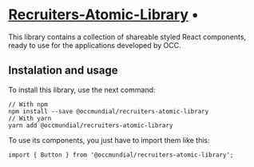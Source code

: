 # [Recruiters-Atomic-Library](https://occmundial.github.io/recruiters-atomic-library/) • 

This library contains a collection of shareable styled React components, ready to use for the applications developed by OCC.

## Instalation and usage
To install this library, use the next command:
```
// With npm
npm install --save @occmundial/recruiters-atomic-library
// With yarn
yarn add @occmundial/recruiters-atomic-library
```
To use its components, you just have to import them like this:
```
import { Button } from '@occmundial/recruiters-atomic-library';
```

